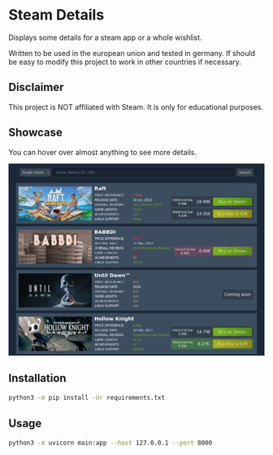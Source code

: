 # Steam Details

Displays some details for a steam app or a whole wishlist.

Written to be used in the european union and tested in germany. If should be easy to modify this project to work in other countries if necessary.

## Disclaimer

This project is NOT affiliated with Steam. It is only for educational purposes.

## Showcase

You can hover over almost anything to see more details.

![Steam Details Showcase](./showcase.png)

## Installation

```bash
python3 -m pip install -Ur requirements.txt
```

## Usage

```bash
python3 -m uvicorn main:app --host 127.0.0.1 --port 8000
```
